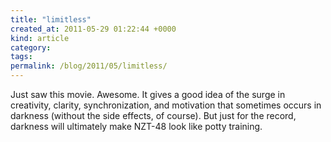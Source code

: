 ```yaml
---
title: "limitless"
created_at: 2011-05-29 01:22:44 +0000
kind: article
category: 
tags: 
permalink: /blog/2011/05/limitless/
---
```


Just saw this movie. Awesome. It gives a good idea of the surge in creativity, clarity, synchronization, and motivation that sometimes occurs in darkness (without the side effects, of course). But just for the record, darkness will ultimately make NZT-48 look like potty training.

